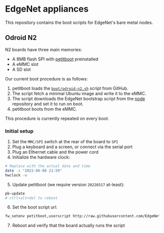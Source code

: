# EdgeNet appliances

This repository contains the boot scripts for EdgeNet's bare metal nodes.

## Odroid N2

N2 boards have three main memories:
- A 8MB flash SPI with [petitboot][petitboot] preinstalled
- A eMMC slot
- A SD slot

Our current boot procedure is as follows:
1. petitboot loads the [`boot/odroid-n2.sh`](/boot/odroid-n2.sh) script from GitHub.
2. The script fetch a minimal Ubuntu image and write it to the eMMC.
3. The script downloads the EdgeNet bootstrap script from the [node][node] repository and set it to run on boot.
4. petitboot boots from the eMMC.

This procedure is currently repeated on every boot.

### Initial setup

1. Set the `MMC/SPI` switch at the rear of the board to `SPI`
2. Plug a keyboard and a screen, or connect via the serial port
3. Plug an Ethernet cable and the power cord
4. Initialize the hardware clock:
```bash
# Replace with the actual date and time
date -s "2022-06-08 21:59"
hwclock -w
```
5. Update petitboot (we require version `20220317` at-least):
```bash
pb-update
# ctrl+alt+del to reboot
```
6. Set the boot script url:
```bash
fw_setenv petitboot,userscript http://raw.githubusercontent.com/EdgeNet-project/hardware/main/boot/odroid-n2.sh
```
7. Reboot and verify that the board actually runs the script

[node]: https://github.com/EdgeNet-project/node
[petitboot]: https://forum.odroid.com/viewtopic.php?t=33873
